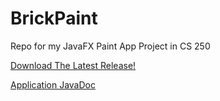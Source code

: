 # BrickPaint
 Repo for my JavaFX Paint App Project in CS 250

[Download The Latest Release!](https://github.com/MattGet/BrickPaint/releases/tag/BrickPaint "Latest Release")
 
[Application JavaDoc](https://mattget.github.io/PaintJavaDocs/com.example.brickpaint/module-summary.html "BrickPaint JavaDoc")
